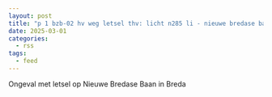 ```yaml
---
layout: post
title: "p 1 bzb-02 hv weg letsel thv: licht n285 li - nieuwe bredase baan 22,6 breda 203092 205434 203171"
date: 2025-03-01
categories: 
  - rss
tags: 
  - feed
---
```


Ongeval met letsel op Nieuwe Bredase Baan in Breda
